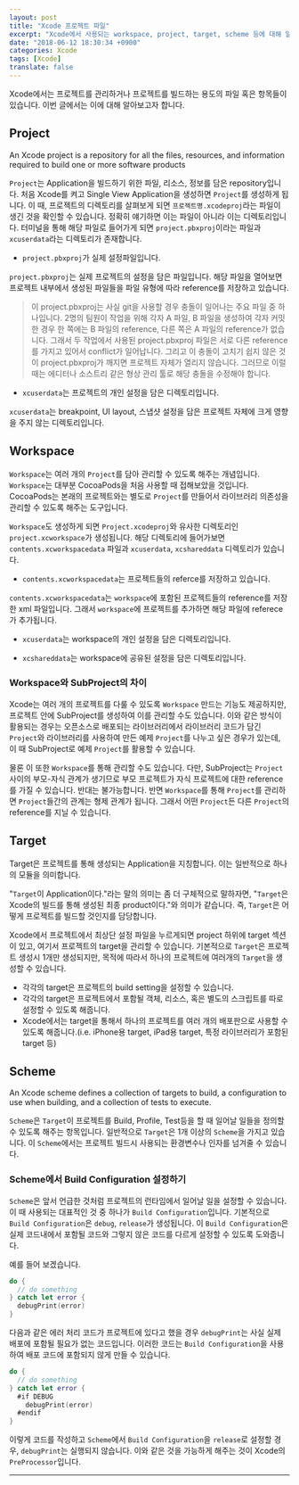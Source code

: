 ```yaml
---
layout: post
title: "Xcode 프로젝트 파일"
excerpt: "Xcode에서 사용되는 workspace, project, target, scheme 등에 대해 알아 봅니다."
date: "2018-06-12 18:30:34 +0900"
categories: Xcode
tags: [Xcode]
translate: false
---
```


Xcode에서는 프로젝트를 관리하거나 프로젝트를 빌드하는 용도의 파일 혹은 항목들이 있습니다. 이번 글에서는 이에 대해 알아보고자 합니다.

## Project

<div class="message">
  An Xcode project is a repository for all the files, resources, and information required to build one or more software products
</div>

`Project`는 Application을 빌드하기 위한 파일, 리소스, 정보를 담은 repository입니다. 처음 Xcode를 켜고 Single View Application을 생성하면 `Project`를 생성하게 됩니다. 이 때, 프로젝트의 디렉토리를 살펴보게 되면 `프로젝트명.xcodeproj`라는 파일이 생긴 것을 확인할 수 있습니다. 정확히 얘기하면 이는 파일이 아니라 이는 디렉토리입니다. 터미널을 통해 해당 파일로 들어가게 되면 `project.pbxproj`이라는 파일과 `xcuserdata`라는 디렉토리가 존재합니다.

* `project.pbxproj`가 실제 설정파일입니다.

`project.pbxproj`는 실제 프로젝트의 설정을 담은 파일입니다. 해당 파일을 열어보면 프로젝트 내부에서 생성된 파일들을 파일 유형에 따라 reference를 저장하고 있습니다.

> 이 project.pbxproj는 사실 git을 사용할 경우 충돌이 일어나는 주요 파일 중 하나입니다. 2명의 팀원이 작업을 위해 각자 A 파일, B 파일을 생성하여 각자 커밋한 경우 한 쪽에는 B 파일의 reference, 다른 쪽은 A 파일의 reference가 없습니다. 그래서 두 작업에서 사용된 project.pbxproj 파일은 서로 다른 reference를 가지고 있어서 conflict가 일어납니다. 그리고 이 충돌이 고치기 쉽지 않은 것이 project.pbxproj가 깨지면 프로젝트 자체가 열리지 않습니다. 그러므로 이럴 때는 에디터나 소스트리 같은 형상 관리 툴로 해당 충돌을 수정해야 합니다.

* `xcuserdata`는 프로젝트의 개인 설정을 담은 디렉토리입니다.

`xcuserdata`는 breakpoint, UI layout, 스냅샷 설정을 담은 프로젝트 자체에 크게 영향을 주지 않는 디렉토리입니다.

## Workspace

`Workspace`는 여러 개의 `Project`를 담아 관리할 수 있도록 해주는 개념입니다. `Workspace`는 대부분 CocoaPods을 처음 사용할 때 접해보았을 것입니다. CocoaPods는 본래의 프로젝트와는 별도로 `Project`를 만들어서 라이브러리 의존성을 관리할 수 있도록 해주는 도구입니다.

`Workspace`도 생성하게 되면 `Project.xcodeproj`와 유사한 디렉토리인 `project.xcworkspace`가 생성됩니다. 해당 디렉토리에 들어가보면 `contents.xcworkspacedata` 파일과 `xcuserdata`, `xcshareddata` 디렉토리가 있습니다.

* `contents.xcworkspacedata`는 프로젝트들의 referce를 저장하고 있습니다.

`contents.xcworkspacedata`는 `workspace`에 포함된 프로젝트들의 reference를 저장한 xml 파일입니다. 그래서 `workspace`에 프로젝트를 추가하면 해당 파일에 referece가 추가됩니다.

* `xcuserdata`는 workspace의 개인 설정을 담은 디렉토리입니다.

* `xcshareddata`는 workspace에 공유된 설정을 담은 디렉토리입니다.

### Workspace와 SubProject의 차이

Xcode는 여러 개의 프로젝트를 다룰 수 있도록 `Workspace` 만드는 기능도 제공하지만, 프로젝트 안에 SubProject를 생성하여 이를 관리할 수도 있습니다. 이와 같은 방식이 활용되는 경우는 오픈소스로 배포되는 라이브러리에서 라이브러리 코드가 담긴 `Project`와 라이브러리를 사용하여 만든 예제 `Project`를 나누고 싶은 경우가 있는데, 이 때 SubProject로 예제 `Project`를 활용할 수 있습니다.

물론 이 또한 `Workspace`를 통해 관리할 수도 있습니다. 다만, SubProject는 `Project` 사이의 부모-자식 관계가 생기므로 부모 프로젝트가 자식 프로젝트에 대한 reference를 가질 수 있습니다. 반대는 불가능합니다. 반면 `Workspace`를 통해 `Project`를 관리하면 `Project`들간의 관계는 형제 관계가 됩니다. 그래서 어떤 `Project`든 다른 `Project`의 reference를 지닐 수 있습니다.

## Target

<div class="message">
  Target은 프로젝트를 통해 생성되는 Application을 지칭합니다. 이는 일반적으로 하나의 모듈을 의미합니다.
</div>

"`Target`이 Application이다."라는 말의 의미는 좀 더 구체적으로 말하자면, "`Target`은 Xcode의 빌드를 통해 생성된 최종 product이다."와 의미가 같습니다. 즉, `Target`은 어떻게 프로젝트를 빌드할 것인지를 담당합니다.

Xcode에서 프로젝트에서 최상단 설정 파일을 누르게되면 project 하위에 target 섹션이 있고, 여기서 프로젝트의 target을 관리할 수 있습니다. 기본적으로 `Target`은 프로젝트 생성시 1개만 생성되지만, 목적에 따라서 하나의 프로젝트에 여러개의 `Target`을 생성할 수 있습니다.

* 각각의 target은 프로젝트의 build setting을 설정할 수 있습니다.
* 각각의 target은 프로젝트에서 포함될 객체, 리소스, 혹은 별도의 스크립트를 따로 설정할 수 있도록 해줍니다.
* Xcode에서는 target을 통해서 하나의 프로젝트를 여러 개의 배포판으로 사용할 수 있도록 해줍니다.(i.e. iPhone용 target, iPad용 target, 특정 라이브러리가 포함된 target 등)


## Scheme

<div class="message">
  An Xcode scheme defines a collection of targets to build, a configuration to use when building, and a collection of tests to execute.
</div>

`Scheme`은 `Target`이 프로젝트를 Build, Profile, Test등을 할 때 일어날 일들을 정의할 수 있도록 해주는 항목입니다. 일반적으로 `Target`은 1개 이상의 `Scheme`을 가지고 있습니다. 이 `Scheme`에서는 프로젝트 빌드시 사용되는 환경변수나 인자를 넘겨줄 수 있습니다.

### Scheme에서 Build Configuration 설정하기

`Scheme`은 앞서 언급한 것처럼 프로젝트의 런타임에서 일어날 일을 설정할 수 있습니다. 이 때 사용되는 대표적인 것 중 하나가 `Build Configuration`입니다. 기본적으로 `Build Configuration`은 `debug`, `release`가 생성됩니다. 이 `Build Configuration`은 실제 코드내에서 포함될 코드와 그렇지 않은 코드를 다르게 설정할 수 있도록 도와줍니다.

예를 들어 보겠습니다.

```swift
do {
  // do something
} catch let error {
  debugPrint(error)
}
```

다음과 같은 에러 처리 코드가 프로젝트에 있다고 했을 경우 `debugPrint`는 사실 실제 배포에 포함될 필요가 없는 코드입니다. 이러한 코드는 `Build Configuration`을 사용하여 배포 코드에 포함되지 않게 만들 수 있습니다.

```swift
do {
  // do something
} catch let error {
  #if DEBUG
    debugPrint(error)
  #endif
}
```

이렇게 코드를 작성하고 `Scheme`에서 `Build Configuration`을 `release`로 설정할 경우, `debugPrint`는 실행되지 않습니다. 이와 같은 것을 가능하게 해주는 것이 Xcode의 `PreProcessor`입니다.

---
